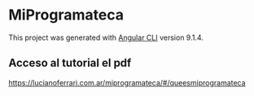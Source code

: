 # MiProgramateca

This project was generated with [Angular CLI](https://github.com/angular/angular-cli) version 9.1.4.

## Acceso al tutorial el pdf

https://lucianoferrari.com.ar/miprogramateca/#/queesmiprogramateca